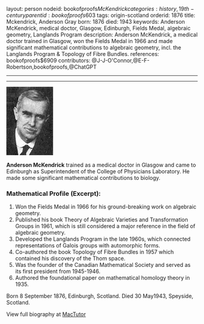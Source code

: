 layout: person
nodeid: bookofproofs$McKendrick
categories: history,19th-century
parentid: bookofproofs$603
tags: origin-scotland
orderid: 1876
title: Mckendrick, Anderson Gray
born: 1876
died: 1943
keywords: Anderson McKendrick, medical doctor, Glasgow, Edinburgh, Fields Medal, algebraic geometry, Langlands Program
description: Anderson McKendrick, a medical doctor trained in Glasgow, won the Fields Medal in 1966 and made significant mathematical contributions to algebraic geometry, incl. the Langlands Program & Topology of Fibre Bundles.
references: bookofproofs$6909
contributors: @J-J-O'Connor,@E-F-Robertson,bookofproofs,@ChatGPT

---



---

![McKendrick.jpg](https://github.com/bookofproofs/bookofproofs.github.io/blob/main/_sources/_assets/images/portraits/McKendrick.jpg?raw=true)

**Anderson McKendrick** trained as a medical doctor in Glasgow and came to Edinburgh as Superintendent of the College of Physicians Laboratory. He made some significant mathematical contributions to biology. 

### Mathematical Profile (Excerpt):
1. Won the Fields Medal in 1966 for his ground-breaking work on algebraic geometry.
2. Published his book Theory of Algebraic Varieties and Transformation Groups in 1961, which is still considered a major reference in the field of algebraic geometry.
3. Developed the Langlands Program in the late 1960s, which connected representations of Galois groups with automorphic forms.
4. Co-authored the book Topology of Fibre Bundles in 1957 which contained his discovery of the Thom space.
5. Was the founder of the Canadian Mathematical Society and served as its first president from 1945-1946.
6. Authored the foundational paper on mathematical homology theory in 1935.

Born 8 September 1876, Edinburgh, Scotland. Died 30 May1943, Speyside, Scotland.

View full biography at [MacTutor](https://mathshistory.st-andrews.ac.uk/Biographies/McKendrick/)
